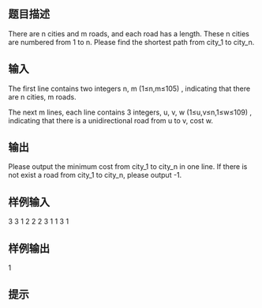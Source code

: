## 题目描述
There are n cities and m roads, and each road has a length. These n cities are numbered from 1 to n. Please find the shortest path from city_1 to city_n.


## 输入
The first line contains two integers n, m (1≤n,m≤105)
, indicating that there are n cities, m roads.

The next m lines, each line contains 3 integers, u, v, w (1≤u,v≤n,1≤w≤109)
, indicating that there is a unidirectional road from u to v, cost w.

## 输出
Please output the minimum cost from city_1 to city_n in one line. If there is not exist a road from city_1 to city_n, please output -1.


## 样例输入
3 3
1 2 2
2 3 1
1 3 1
## 样例输出
1
## 提示
